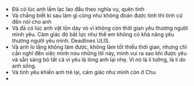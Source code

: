 - Đã có lúc anh lầm lạc lao đầu theo nghĩa vụ, quên tình
- Và chẳng biết kì sau làm gì cũng như không đoán được tình thì tình cứ đến nói cho anh
- Và đã có lúc anh vật lộn dày vò vì không còn thời gian yêu thương người mình yêu. Cảm giác đó bất lực như thể em không có khả năng yêu thương người yêu mình. Deadlines ULIS.
- Và anh lo lắng không làm được, không làm tốt thiếu thời gian, nhưng chỉ cần nghĩ đến việc mình nóu những lời này, mình vui ra sao khi được yêu và sẵn sàng bỏ tất cả vì yêu là lòng anh lại nhẹ. Vì nó là lí tưởng, là lí do anh sống.
- Và tình yêu khiến anh trẻ lại, cảm giác như mình còn ở Chu.
-